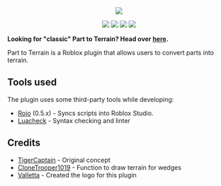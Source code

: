 <div align="center">
  <img src="https://user-images.githubusercontent.com/14226603/50402248-1828e200-0763-11e9-9b84-7e34f0bd8ef2.png">
  
  [![](https://github.com/mkargus/PartToTerrain/workflows/CI/badge.svg?event=push)](https://github.com/mkargus/PartToTerrain/actions)
  [![](https://img.shields.io/github/release/mkargus/PartToTerrain.svg?style=flat-square)](https://github.com/mkargus/PartToTerrain/releases)
  [![](https://img.shields.io/badge/dynamic/json.svg?label=downloads&url=https%3A%2F%2Fapi.roblox.com%2FMarketplace%2FProductInfo%3FassetId%3D261634767&query=Sales&style=flat-square)](https://www.roblox.com/library/261634767/Part-to-Terrain)
  [![](https://img.shields.io/github/license/mkargus/PartToTerrain.svg?style=flat-square)](LICENSE.txt)
</div>

**Looking for "classic" Part to Terrain? Head over [here](https://github.com/mkargus/Part-to-Terrain-Classic).**

Part to Terrain is a Roblox plugin that allows users to convert parts into terrain.

## Tools used
The plugin uses some third-party tools while developing:
- [Rojo](https://github.com/rojo-rbx/rojo) (0.5.x) - Syncs scripts into Roblox Studio.
- [Luacheck](https://github.com/mpeterv/luacheck) - Syntax checking and linter

## Credits
* [TigerCaptain](https://roblox.com/users/19053090/profile) - Original concept
* [CloneTrooper1019](https://roblox.com/users/2032622/profile) - Function to draw terrain for wedges
* [Valletta](https://twitter.com/valletta__) - Created the logo for this plugin
